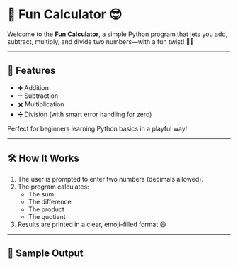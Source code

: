 # 🎉 Fun Calculator 😎

Welcome to the **Fun Calculator**, a simple Python program that lets you add, subtract, multiply, and divide two numbers—with a fun twist! 🧮✨

---

## 🚀 Features

- ➕ Addition
- ➖ Subtraction
- ✖️ Multiplication
- ➗ Division (with smart error handling for zero)

Perfect for beginners learning Python basics in a playful way!

---

## 🛠️ How It Works

1. The user is prompted to enter two numbers (decimals allowed).
2. The program calculates:
   - The sum
   - The difference
   - The product
   - The quotient
3. Results are printed in a clear, emoji-filled format 😄

---

## 🧠 Sample Output

